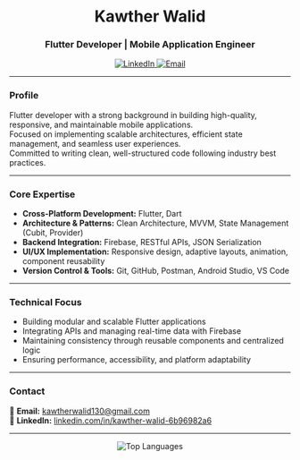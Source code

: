 <h1 align="center">Kawther Walid</h1>
<h3 align="center">Flutter Developer | Mobile Application Engineer</h3>

<p align="center">
  <a href="https://linkedin.com/in/kawther-walid-6b96982a6/" target="_blank">
    <img src="https://img.shields.io/badge/LinkedIn-0A66C2?style=flat&logo=linkedin&logoColor=white" alt="LinkedIn" />
  </a>
  <a href="mailto:kawtherwalid130@gmail.com" target="_blank">
    <img src="https://img.shields.io/badge/Email-D14836?style=flat&logo=gmail&logoColor=white" alt="Email" />
  </a>
</p>

---

### Profile
Flutter developer with a strong background in building high-quality, responsive, and maintainable mobile applications.  
Focused on implementing scalable architectures, efficient state management, and seamless user experiences.  
Committed to writing clean, well-structured code following industry best practices.

---

### Core Expertise
- **Cross-Platform Development:** Flutter, Dart  
- **Architecture & Patterns:** Clean Architecture, MVVM, State Management (Cubit, Provider)  
- **Backend Integration:** Firebase, RESTful APIs, JSON Serialization  
- **UI/UX Implementation:** Responsive design, adaptive layouts, animation, component reusability  
- **Version Control & Tools:** Git, GitHub, Postman, Android Studio, VS Code  

---

### Technical Focus
- Building modular and scalable Flutter applications  
- Integrating APIs and managing real-time data with Firebase  
- Maintaining consistency through reusable components and centralized logic  
- Ensuring performance, accessibility, and platform adaptability  

---

### Contact
📧 **Email:** kawtherwalid130@gmail.com  
🔗 **LinkedIn:** [linkedin.com/in/kawther-walid-6b96982a6](https://linkedin.com/in/kawther-walid-6b96982a6)

---

<p align="center">
  <img src="https://github-readme-stats.vercel.app/api/top-langs?username=kawtherwaliddd&show_icons=true&layout=compact&theme=github_dark" alt="Top Languages" />
</p>
